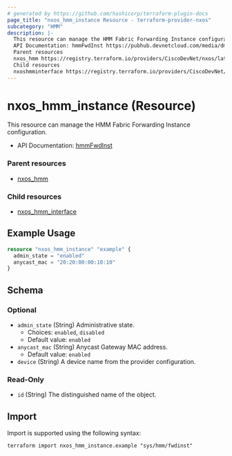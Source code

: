 ```yaml
---
# generated by https://github.com/hashicorp/terraform-plugin-docs
page_title: "nxos_hmm_instance Resource - terraform-provider-nxos"
subcategory: "HMM"
description: |-
  This resource can manage the HMM Fabric Forwarding Instance configuration.
  API Documentation: hmmFwdInst https://pubhub.devnetcloud.com/media/dme-docs-10-2-2/docs/Host%20Mobility/hmm:FwdInst/
  Parent resources
  nxos_hmm https://registry.terraform.io/providers/CiscoDevNet/nxos/latest/docs/resources/hmm
  Child resources
  nxoshmminterface https://registry.terraform.io/providers/CiscoDevNet/nxos/latest/docs/resources/hmm_interface
---
```


# nxos_hmm_instance (Resource)

This resource can manage the HMM Fabric Forwarding Instance configuration.

- API Documentation: [hmmFwdInst](https://pubhub.devnetcloud.com/media/dme-docs-10-2-2/docs/Host%20Mobility/hmm:FwdInst/)

### Parent resources

- [nxos_hmm](https://registry.terraform.io/providers/CiscoDevNet/nxos/latest/docs/resources/hmm)

### Child resources

- [nxos_hmm_interface](https://registry.terraform.io/providers/CiscoDevNet/nxos/latest/docs/resources/hmm_interface)

## Example Usage

```terraform
resource "nxos_hmm_instance" "example" {
  admin_state = "enabled"
  anycast_mac = "20:20:00:00:10:10"
}
```

<!-- schema generated by tfplugindocs -->
## Schema

### Optional

- `admin_state` (String) Administrative state.
  - Choices: `enabled`, `disabled`
  - Default value: `enabled`
- `anycast_mac` (String) Anycast Gateway MAC address.
  - Default value: `enabled`
- `device` (String) A device name from the provider configuration.

### Read-Only

- `id` (String) The distinguished name of the object.

## Import

Import is supported using the following syntax:

```shell
terraform import nxos_hmm_instance.example "sys/hmm/fwdinst"
```

